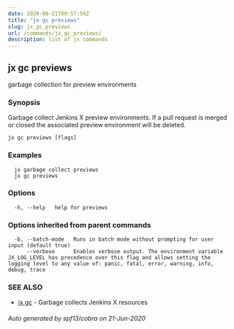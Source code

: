 ```yaml
---
date: 2020-06-21T00:57:59Z
title: "jx gc previews"
slug: jx_gc_previews
url: /commands/jx_gc_previews/
description: list of jx commands
---
```

## jx gc previews

garbage collection for preview environments

### Synopsis

Garbage collect Jenkins X preview environments.  If a pull request is merged or closed the associated preview environment will be deleted.

```
jx gc previews [flags]
```

### Examples

```
  jx garbage collect previews
  jx gc previews
```

### Options

```
  -h, --help   help for previews
```

### Options inherited from parent commands

```
  -b, --batch-mode   Runs in batch mode without prompting for user input (default true)
      --verbose      Enables verbose output. The environment variable JX_LOG_LEVEL has precedence over this flag and allows setting the logging level to any value of: panic, fatal, error, warning, info, debug, trace
```

### SEE ALSO

* [jx gc](/commands/jx_gc/)	 - Garbage collects Jenkins X resources

###### Auto generated by spf13/cobra on 21-Jun-2020
